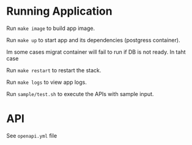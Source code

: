 # Running Application

Run `make image` to build app image.

Run `make up` to start app and its dependencies (postgress container).

Im some cases migrat container will fail to run if DB is not ready.
In taht case

Run `make restart` to restart the stack.

Run `make logs` to view app logs.

Run `sample/test.sh` to execute the APIs with sample input.

# API

See `openapi.yml` file


